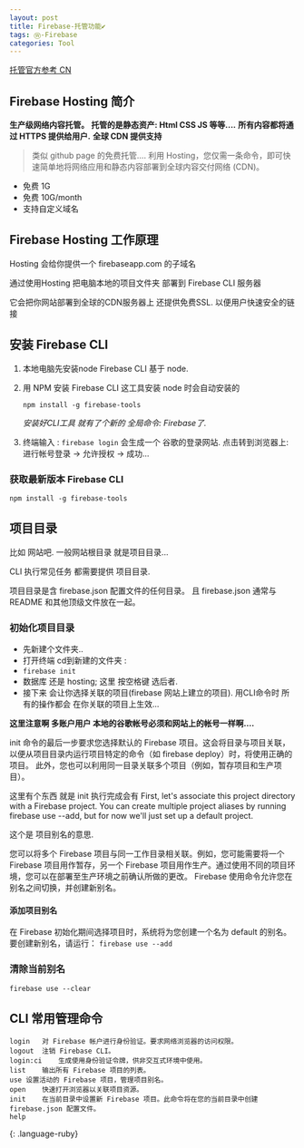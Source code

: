 ```yaml
---
layout: post
title: Firebase-托管功能✔︎
tags: Ⓦ-Firebase
categories: Tool
---
```


[托管官方参考 CN][1]


## Firebase Hosting 简介
**生产级网络内容托管。**
**托管的是静态资产: Html CSS JS 等等....**
**所有内容都将通过 HTTPS 提供给用户.**
**全球 CDN 提供支持**
> 类似 github page 的免费托管….
利用 Hosting，您仅需一条命令，即可快速简单地将网络应用和静态内容部署到全球内容交付网络 (CDN)。



- 免费 1G    
- 免费 10G/month 
- 支持自定义域名



## Firebase Hosting 工作原理


Hosting 会给你提供一个 firebaseapp.com 的子域名

通过使用Hosting 把电脑本地的项目文件夹 部署到 Firebase CLI 服务器

它会把你网站部署到全球的CDN服务器上 还提供免费SSL. 以便用户快速安全的链接









## 安装 Firebase CLI

  1. 本地电脑先安装node Firebase CLI 基于 node.

2. 用 NPM 安装 Firebase CLI
	这工具安装 node 时会自动安装的

	`npm install -g firebase-tools`


	*安装好CLI工具 就有了个新的 全局命令: Firebase了.*

3. 终端输入 : `firebase login`
	会生成一个 谷歌的登录网站. 点击转到浏览器上:
	进行帐号登录 → 允许授权 → 成功...


### 获取最新版本 Firebase CLI  
`npm install -g firebase-tools`





## 项目目录


比如 网站吧. 一般网站根目录 就是项目目录... 

CLI 执行常见任务 都需要提供 项目目录.

项目目录是含 firebase.json 配置文件的任何目录。
且 firebase.json 通常与 README 和其他顶级文件放在一起。



### 初始化项目目录

- 先新建个文件夹.. 
- 打开终端 cd到新建的文件夹 : 
- `firebase init` 
- 数据库 还是 hosting; 这里 按空格键 选后者.
- 接下来 会让你选择关联的项目(firebase 网站上建立的项目). 用CLI命令时 所有的操作都会 在你关联的项目上生效...

**这里注意啊 多账户用户 本地的谷歌帐号必须和网站上的帐号一样啊….**

init 命令的最后一步要求您选择默认的 Firebase 项目。这会将目录与项目关联，以便从项目目录内运行项目特定的命令（如 firebase deploy）时，将使用正确的项目。 此外，您也可以利用同一目录关联多个项目（例如，暂存项目和生产项目）。


这里有个东西 就是 init 执行完成会有 
First, let's associate this project directory with a Firebase project.
You can create multiple project aliases by running firebase use --add, 
but for now we'll just set up a default project.


这个是 项目别名的意思.

您可以将多个 Firebase 项目与同一工作目录相关联。例如，您可能需要将一个 Firebase 项目用作暂存，另一个 Firebase 项目用作生产。通过使用不同的项目环境，您可以在部署至生产环境之前确认所做的更改。 Firebase 使用命令允许您在别名之间切换，并创建新别名。


#### 添加项目别名
在 Firebase 初始化期间选择项目时，系统将为您创建一个名为 default 的别名。 要创建新别名，请运行： `firebase use --add`



### 清除当前别名
`firebase use --clear`







## CLI 常用管理命令

~~~
login	对 Firebase 帐户进行身份验证。要求网络浏览器的访问权限。
logout	注销 Firebase CLI。
login:ci	生成使用身份验证令牌，供非交互式环境中使用。
list	输出所有 Firebase 项目的列表。
use	设置活动的 Firebase 项目，管理项目别名。
open	快速打开浏览器以关联项目资源。
init	在当前目录中设置新 Firebase 项目。此命令将在您的当前目录中创建 firebase.json 配置文件。
help	
~~~
{: .language-ruby}

[1]:	https://firebase.google.com/docs/hosting/